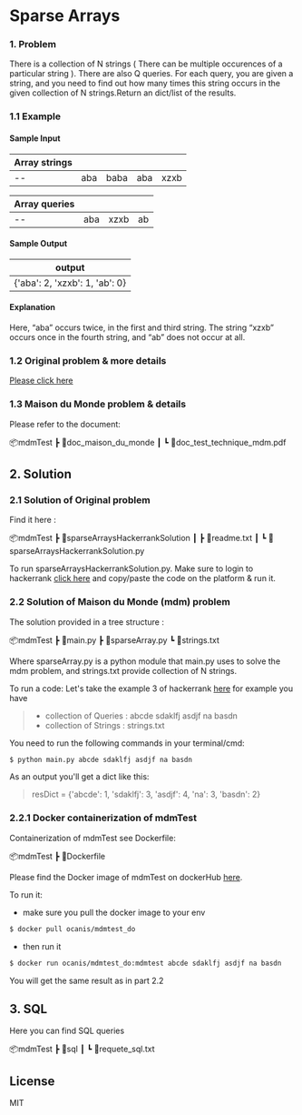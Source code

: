 # Sparse Arrays

### 1. Problem
There is a collection of N strings ( There can be multiple occurences of a particular string ). There are also Q queries. For each query, you are given a string, and you need to find out how many times this string occurs in the given collection of N strings.Return an dict/list of the results. 

### 1.1 Example
#### Sample Input
|Array strings| ||||
|--| ------ | ------ |---|--|
|--|aba|baba|aba|xzxb|

|Array queries| |||
|--| ------ | ------ |---|
|--|aba| xzxb | ab |
#### Sample Output
|output|
|--|
|{'aba': 2, 'xzxb': 1, 'ab': 0}|
#### Explanation
Here, “aba” occurs twice, in the first and third string. The string “xzxb” occurs once in the fourth string, and “ab” does not occur at all.

### 1.2 Original problem & more details 
[Please click here](https://www.hackerrank.com/challenges/sparse-arrays/problem)
### 1.3 Maison du Monde problem & details
Please refer to the document:

📦mdmTest
  ┣ 📂doc_maison_du_monde
 ┃ ┗ 📜doc_test_technique_mdm.pdf

## 2. Solution 
### 2.1 Solution of Original problem
Find it here :

📦mdmTest
 ┣ 📂sparseArraysHackerrankSolution
 ┃ ┣ 📜readme.txt
 ┃ ┗ 📜sparseArraysHackerrankSolution.py
 
 
To run sparseArraysHackerrankSolution.py. Make sure to login to hackerrank [click here](https://www.hackerrank.com/challenges/sparse-arrays/problem) and copy/paste the code on the platform & run it.

### 2.2 Solution of Maison du Monde (mdm) problem
The solution provided in a tree structure :

📦mdmTest
 ┣ 📜main.py
 ┣ 📜sparseArray.py
 ┗ 📜strings.txt
 
 
Where sparseArray.py is a python module that main.py uses to solve the mdm problem, and strings.txt provide collection of N strings.

To run a code:
Let's take the example 3 of hackerrank [here](https://www.hackerrank.com/challenges/sparse-arrays/problem) for example you have 
>* collection of Queries : abcde  sdaklfj  asdjf  na  basdn
>* collection of Strings : strings.txt

You need to run the following commands in your terminal/cmd:
```sh
$ python main.py abcde sdaklfj asdjf na basdn
```
As an output you'll get a dict like this:
> resDict =  {'abcde': 1, 'sdaklfj': 3, 'asdjf': 4, 'na': 3, 'basdn': 2}
### 2.2.1 Docker containerization of mdmTest
Containerization of mdmTest see Dockerfile:


📦mdmTest
 ┣ 📜Dockerfile
 


Please find the Docker image of mdmTest on dockerHub [here](https://hub.docker.com/r/ocanis/mdmtest_do).

To run it:
* make sure you pull the docker image to your env
```sh
$ docker pull ocanis/mdmtest_do
```
* then run it
```sh
$ docker run ocanis/mdmtest_do:mdmtest abcde sdaklfj asdjf na basdn
```
You will get the same result as in part 2.2
## 3. SQL
Here you can find SQL queries


📦mdmTest
┣ 📂sql
 ┃ ┗ 📜requete_sql.txt


License
----

MIT
